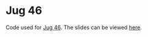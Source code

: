 # Jug 46
Code used for [Jug 46](https://www.eventbrite.com/e/kaunas-jug-46-meetup-tickets-59861936664). The 
slides can be viewed
[here](https://docs.google.com/presentation/d/1lFJ58c6xxvuqFeobAV1wfEAxoHepeFvf0M2jUp9egEk).
